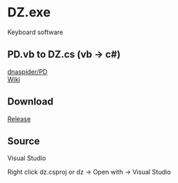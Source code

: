 # DZ.exe
Keyboard software

## PD.vb to DZ.cs (vb -> c#) 
[dnaspider/PD](https://github.com/dnaspider/PD)
<br>[Wiki](https://github.com/dnaspider/PD/wiki)

## Download
[Release](https://github.com/dnaspider/DZ/releases "dz.exe")

## Source
Visual Studio

Right click dz.csproj or dz -> Open with -> Visual Studio
